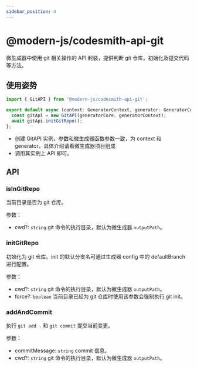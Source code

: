 ```yaml
---
sidebar_position: 4
---
```


# @modern-js/codesmith-api-git

微生成器中使用 git 相关操作的 API 封装，提供判断 git 仓库，初始化及提交代码等方法。

## 使用姿势

```ts
import { GitAPI } from '@modern-js/codesmith-api-git';

export default async (context: GeneratorContext, generator: GeneratorCore) => {
  const gitApi = new GitAPI(generatorCore, generatorContext);
  await gitApi.initGitRepo();
};
```

- 创建 GitAPI 实例，参数和微生成器函数参数一致，为 context 和 generator，具体介绍请看微生成器项目组成
- 调用其实例上 API 即可。

## API

### isInGitRepo

当前目录是否为 git 仓库。

参数：

- cwd?: `string` git 命令的执行目录，默认为微生成器 `outputPath`。

### initGitRepo

初始化为 git 仓库。init 的默认分支名可通过生成器 config 中的 defaultBranch 进行配置。

参数：

- cwd?: `string` git 命令的执行目录，默认为微生成器 `outputPath`。
- force?: `boolean` 当前目录已经为 git 仓库时使用该参数会强制执行 git init。

### addAndCommit

执行 `git add .` 和 `git commit` 提交当前变更。

参数：

- commitMessage: `string` commit 信息。
- cwd?: `string` git 命令的执行目录，默认为微生成器 `outputPath`。
